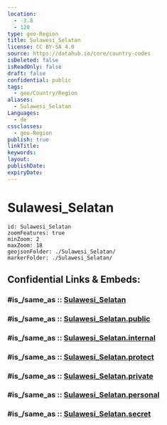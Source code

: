 ```yaml
---
location:
  - -3.8
  - 120
type: geo-Region
title: Sulawesi_Selatan
license: CC BY-SA 4.0
source: https://datahub.io/core/country-codes
isDeleted: false
isReadOnly: false
draft: false
confidential: public
tags:
  - geo/Country/Region
aliases:
  - Sulawesi_Selatan
Languages:
  - de
cssclasses:
  - geo-Region
publish: true
linkTitle:
keywords:
layout:
publishDate:
expiryDate:
---
```


# Sulawesi_Selatan

```leaflet
id: Sulawesi_Selatan
zoomFeatures: true 
minZoom: 2 
maxZoom: 18
geojsonFolder: ./Sulawesi_Selatan/
markerFolder: ./Sulawesi_Selatan/
```


## Confidential Links & Embeds: 

### #is_/same_as :: [Sulawesi_Selatan](/_Standards/Earth/Continent/Asia/Asia~South~East/Malay_Archipelago/Indonesia/provinces~Indonesia/Sulawesi_Selatan.md) 

### #is_/same_as :: [Sulawesi_Selatan.public](/_public/Earth/Continent/Asia/Asia~South~East/Malay_Archipelago/Indonesia/provinces~Indonesia/Sulawesi_Selatan.public.md) 

### #is_/same_as :: [Sulawesi_Selatan.internal](/_internal/Earth/Continent/Asia/Asia~South~East/Malay_Archipelago/Indonesia/provinces~Indonesia/Sulawesi_Selatan.internal.md) 

### #is_/same_as :: [Sulawesi_Selatan.protect](/_protect/Earth/Continent/Asia/Asia~South~East/Malay_Archipelago/Indonesia/provinces~Indonesia/Sulawesi_Selatan.protect.md) 

### #is_/same_as :: [Sulawesi_Selatan.private](/_private/Earth/Continent/Asia/Asia~South~East/Malay_Archipelago/Indonesia/provinces~Indonesia/Sulawesi_Selatan.private.md) 

### #is_/same_as :: [Sulawesi_Selatan.personal](/_personal/Earth/Continent/Asia/Asia~South~East/Malay_Archipelago/Indonesia/provinces~Indonesia/Sulawesi_Selatan.personal.md) 

### #is_/same_as :: [Sulawesi_Selatan.secret](/_secret/Earth/Continent/Asia/Asia~South~East/Malay_Archipelago/Indonesia/provinces~Indonesia/Sulawesi_Selatan.secret.md)

